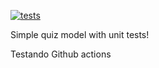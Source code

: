 [![tests](https://github.com/andrehora/quiz/actions/workflows/tests.yml/badge.svg)](https://github.com/andrehora/quiz/actions/workflows/tests.yml)

Simple quiz model with unit tests!

Testando Github actions